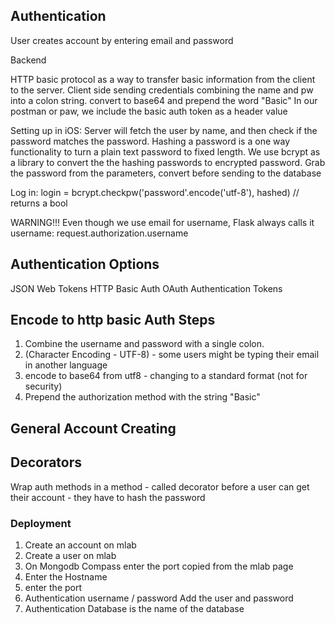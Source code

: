 ## Authentication
User creates account by entering email and password

Backend

HTTP basic protocol as a way to transfer basic information from the client to the server.
Client side sending credentials
combining the name and pw into a colon string.
convert to base64 and prepend the word "Basic"
In our postman or paw, we include the basic auth token as a header value

Setting up in iOS:
Server will fetch the user by name, and then check if the password matches the password.
Hashing a password is a one way functionality to turn a plain text password to fixed length.
We use bcrypt as a library to convert the the hashing passwords to encrypted password.
Grab the password from the parameters, convert before sending to the database

Log in:
login = bcrypt.checkpw('password'.encode('utf-8'), hashed) // returns a bool

WARNING!!! Even though we use email for username, Flask always calls it username:
request.authorization.username

## Authentication Options

JSON Web Tokens
HTTP Basic Auth
OAuth
Authentication Tokens

## Encode to http basic Auth Steps

1. Combine the username and password with a single colon.
1. (Character Encoding - UTF-8) - some users might be typing their email in another language
1. encode to base64 from utf8 - changing to a standard format (not for security)
1. Prepend the authorization method with the string "Basic"

## General Account Creating


## Decorators

Wrap auth methods in a method - called decorator
before a user can get their account - they have to hash the password


### Deployment
1. Create an account on mlab
1. Create a user on mlab
1. On Mongodb Compass enter the port copied from the mlab page
1. Enter the Hostname
1. enter the port
1. Authentication username / password Add the user and password
1. Authentication Database is the name of the database
